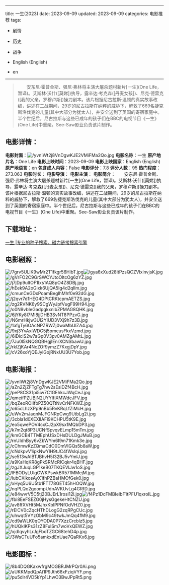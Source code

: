 
---
title: 一生(2023)
date: 2023-09-09
updated: 2023-09-09
categories: 电影推荐
tags:
- 剧情
- 历史
- 战争

- English (English)
- en
---


> 　　安东尼·霍普金斯、强尼·弗林将主演大屠杀题材新片[一生](One Life，暂译)。艾斯林·沃什([莫娣])执导，露辛达·考克森([丹麦女孩])、尼克·德雷克([我的父亲，罗穆卢斯])操刀剧本。该片根据尼古拉斯·温顿的真实故事改编，讲述在二战期间，29岁的尼古拉斯在纳粹的威胁下，解救了669名捷克斯洛伐克的儿童(其中大部分为犹太人)，并安全送到了英国的寄宿家庭中。半个世纪后，尼古拉斯与这些已成年的孩子们在BBC的电视节目《一生》(One Life)中重聚。See-Saw影业负责该片制作。

## **电影详情**：

**电影封面**：<img src="https://image.tmdb.org/t/p/w200/yvnIWt2j8VnDgwKJE2VMiFMa2Qo.jpg" alt="/yvnIWt2j8VnDgwKJE2VMiFMa2Qo.jpg" title="/yvnIWt2j8VnDgwKJE2VMiFMa2Qo.jpg">
**电影名称**：一生
**原产地片名**：One Life
**电影上映时间**：2023-09-09
**电影上映国家**：English (English)
**原产地语言**：en
**包含成人内容**：False
**电影评分**：7.8
**评分人数**：95
**热门程度**：273.063
**电影时长**：
**电影导演**：
**电影主演**：
**电影简介**：　　安东尼·霍普金斯、强尼·弗林将主演大屠杀题材新片[一生](One Life，暂译)。艾斯林·沃什([莫娣])执导，露辛达·考克森([丹麦女孩])、尼克·德雷克([我的父亲，罗穆卢斯])操刀剧本。该片根据尼古拉斯·温顿的真实故事改编，讲述在二战期间，29岁的尼古拉斯在纳粹的威胁下，解救了669名捷克斯洛伐克的儿童(其中大部分为犹太人)，并安全送到了英国的寄宿家庭中。半个世纪后，尼古拉斯与这些已成年的孩子们在BBC的电视节目《一生》(One Life)中重聚。See-Saw影业负责该片制作。

## **下载地址**：
[一生 |专业的种子搜索、磁力链接搜索引擎](https://movie.amd794.com:2083/?search=One%20Life&ordering=&mode=match_phrase&page_size=10&page=1)
 

## **电影剧照**：
<img src="https://image.tmdb.org/t/p/original/7grv5ULlK9wMr2T1fkgr56HlbT.jpg" alt="/7grv5ULlK9wMr2T1fkgr56HlbT.jpg" title="/7grv5ULlK9wMr2T1fkgr56HlbT.jpg"><img src="https://image.tmdb.org/t/p/original/gya6xXud28ltPzsQCZVlxlnvjsK.jpg" alt="/gya6xXud28ltPzsQCZVlxlnvjsK.jpg" title="/gya6xXud28ltPzsQCZVlxlnvjsK.jpg"><img src="https://image.tmdb.org/t/p/original/gVrFO2C9GrSWCYJtoOltcOg6zYZ.jpg" alt="/gVrFO2C9GrSWCYJtoOltcOg6zYZ.jpg" title="/gVrFO2C9GrSWCYJtoOltcOg6zYZ.jpg"><img src="https://image.tmdb.org/t/p/original/j7jDp9ultOF1Ixs1AQ8pO4Z8DBj.jpg" alt="/j7jDp9ultOF1Ixs1AQ8pO4Z8DBj.jpg" title="/j7jDp9ultOF1Ixs1AQ8pO4Z8DBj.jpg"><img src="https://image.tmdb.org/t/p/original/hEek9A2oGixk6UjQA5Ig4d2qIlm.jpg" alt="/hEek9A2oGixk6UjQA5Ig4d2qIlm.jpg" title="/hEek9A2oGixk6UjQA5Ig4d2qIlm.jpg"><img src="https://image.tmdb.org/t/p/original/cmunCeGDxPoamBeglhMhf0e92dG.jpg" alt="/cmunCeGDxPoamBeglhMhf0e92dG.jpg" title="/cmunCeGDxPoamBeglhMhf0e92dG.jpg"><img src="https://image.tmdb.org/t/p/original/j2qvr7d1HEG4DPtCRKtcpmAETZS.jpg" alt="/j2qvr7d1HEG4DPtCRKtcpmAETZS.jpg" title="/j2qvr7d1HEG4DPtCRKtcpmAETZS.jpg"><img src="https://image.tmdb.org/t/p/original/zg2RVNK6y9SCgWyJpfVugF99H94.jpg" alt="/zg2RVNK6y9SCgWyJpfVugF99H94.jpg" title="/zg2RVNK6y9SCgWyJpfVugF99H94.jpg"><img src="https://image.tmdb.org/t/p/original/o0N9vbIeGadpgkxnlbZPMAG8QHK.jpg" alt="/o0N9vbIeGadpgkxnlbZPMAG8QHK.jpg" title="/o0N9vbIeGadpgkxnlbZPMAG8QHK.jpg"><img src="https://image.tmdb.org/t/p/original/6jYKy8I7MI8jjDHB3SvNT8PPzvG.jpg" alt="/6jYKy8I7MI8jjDHB3SvNT8PPzvG.jpg" title="/6jYKy8I7MI8jjDHB3SvNT8PPzvG.jpg"><img src="https://image.tmdb.org/t/p/original/N6mrHkjw3Ul2YIUD3VXj9h7z3B.jpg" alt="/N6mrHkjw3Ul2YIUD3VXj9h7z3B.jpg" title="/N6mrHkjw3Ul2YIUD3VXj9h7z3B.jpg"><img src="https://image.tmdb.org/t/p/original/1afgTy6OAcNPZRWZj0wxMbUlZA4.jpg" alt="/1afgTy6OAcNPZRWZj0wxMbUlZA4.jpg" title="/1afgTy6OAcNPZRWZj0wxMbUlZA4.jpg"><img src="https://image.tmdb.org/t/p/original/9xj3YvAxiWDG5j5pmeusFkxVzmd.jpg" alt="/9xj3YvAxiWDG5j5pmeusFkxVzmd.jpg" title="/9xj3YvAxiWDG5j5pmeusFkxVzmd.jpg"><img src="https://image.tmdb.org/t/p/original/6iDiclS2w7aGp0V3pv0AMZgAMtL.jpg" alt="/6iDiclS2w7aGp0V3pv0AMZgAMtL.jpg" title="/6iDiclS2w7aGp0V3pv0AMZgAMtL.jpg"><img src="https://image.tmdb.org/t/p/original/7Ju0l5kNQGQBHgjIEnrXCNSbawU.jpg" alt="/7Ju0l5kNQGQBHgjIEnrXCNSbawU.jpg" title="/7Ju0l5kNQGQBHgjIEnrXCNSbawU.jpg"><img src="https://image.tmdb.org/t/p/original/rklZjKAr4NcZOf9ymzZ7KxgjDpY.jpg" alt="/rklZjKAr4NcZOf9ymzZ7KxgjDpY.jpg" title="/rklZjKAr4NcZOf9ymzZ7KxgjDpY.jpg"><img src="https://image.tmdb.org/t/p/original/cV26xoYjQEJylGojRNxUU3U7Yob.jpg" alt="/cV26xoYjQEJylGojRNxUU3U7Yob.jpg" title="/cV26xoYjQEJylGojRNxUU3U7Yob.jpg">

## **电影海报**：
<img src="https://image.tmdb.org/t/p/original/yvnIWt2j8VnDgwKJE2VMiFMa2Qo.jpg" alt="/yvnIWt2j8VnDgwKJE2VMiFMa2Qo.jpg" title="/yvnIWt2j8VnDgwKJE2VMiFMa2Qo.jpg"><img src="https://image.tmdb.org/t/p/original/aZn2ZjZFTgTg7hw2sEsiDZf4BcH.jpg" alt="/aZn2ZjZFTgTg7hw2sEsiDZf4BcH.jpg" title="/aZn2ZjZFTgTg7hw2sEsiDZf4BcH.jpg"><img src="https://image.tmdb.org/t/p/original/peP8CS31pi5iw7C1GEhkcJWqCeJ.jpg" alt="/peP8CS31pi5iw7C1GEhkcJWqCeJ.jpg" title="/peP8CS31pi5iw7C1GEhkcJWqCeJ.jpg"><img src="https://image.tmdb.org/t/p/original/qmeifPZUBjN2UYYlfiXMWdcJFV.jpg" alt="/qmeifPZUBjN2UYYlfiXMWdcJFV.jpg" title="/qmeifPZUBjN2UYYlfiXMWdcJFV.jpg"><img src="https://image.tmdb.org/t/p/original/bqZeoROIIfbPZ50QTtNvCrNFKWZ.jpg" alt="/bqZeoROIIfbPZ50QTtNvCrNFKWZ.jpg" title="/bqZeoROIIfbPZ50QTtNvCrNFKWZ.jpg"><img src="https://image.tmdb.org/t/p/original/o65cLhzXPp9nBb5RvKRqLfZiMcH.jpg" alt="/o65cLhzXPp9nBb5RvKRqLfZiMcH.jpg" title="/o65cLhzXPp9nBb5RvKRqLfZiMcH.jpg"><img src="https://image.tmdb.org/t/p/original/uWv2mJaqnMJFGNRpCwg9UtbLg2i.jpg" alt="/uWv2mJaqnMJFGNRpCwg9UtbLg2i.jpg" title="/uWv2mJaqnMJFGNRpCwg9UtbLg2i.jpg"><img src="https://image.tmdb.org/t/p/original/3cbla1d0XEXIlAFl9KCHPU5tK9E.jpg" alt="/3cbla1d0XEXIlAFl9KCHPU5tK9E.jpg" title="/3cbla1d0XEXIlAFl9KCHPU5tK9E.jpg"><img src="https://image.tmdb.org/t/p/original/eo5qwePOV4cxCJ2pX9sx1MQbDP3.jpg" alt="/eo5qwePOV4cxCJ2pX9sx1MQbDP3.jpg" title="/eo5qwePOV4cxCJ2pX9sx1MQbDP3.jpg"><img src="https://image.tmdb.org/t/p/original/k7m2qt8P3UCNfSpvqvELmp15mTm.jpg" alt="/k7m2qt8P3UCNfSpvqvELmp15mTm.jpg" title="/k7m2qt8P3UCNfSpvqvELmp15mTm.jpg"><img src="https://image.tmdb.org/t/p/original/kmGCB4TTMEphUSxDHsDULDgJMuB.jpg" alt="/kmGCB4TTMEphUSxDHsDULDgJMuB.jpg" title="/kmGCB4TTMEphUSxDHsDULDgJMuB.jpg"><img src="https://image.tmdb.org/t/p/original/rnUIdhByy6vZbWYm6I9m71Kmk3e.jpg" alt="/rnUIdhByy6vZbWYm6I9m71Kmk3e.jpg" title="/rnUIdhByy6vZbWYm6I9m71Kmk3e.jpg"><img src="https://image.tmdb.org/t/p/original/cChmwKzZQmaCdO0DmVIGQs5b8aW.jpg" alt="/cChmwKzZQmaCdO0DmVIGQs5b8aW.jpg" title="/cChmwKzZQmaCdO0DmVIGQs5b8aW.jpg"><img src="https://image.tmdb.org/t/p/original/cNdkpvV1ipkNwYlH9tJC4fWsIqi.jpg" alt="/cNdkpvV1ipkNwYlH9tJC4fWsIqi.jpg" title="/cNdkpvV1ipkNwYlH9tJC4fWsIqi.jpg"><img src="https://image.tmdb.org/t/p/original/se513wAIBTJBhvH5I32BJ5vYmlJ.jpg" alt="/se513wAIBTJBhvH5I32BJ5vYmlJ.jpg" title="/se513wAIBTJBhvH5I32BJ5vYmlJ.jpg"><img src="https://image.tmdb.org/t/p/original/a9KaHqKR8gPkSRMcRICqkr4qBHF.jpg" alt="/a9KaHqKR8gPkSRMcRICqkr4qBHF.jpg" title="/a9KaHqKR8gPkSRMcRICqkr4qBHF.jpg"><img src="https://image.tmdb.org/t/p/original/zgJXJuqLGP1keB07TKQEVlJw1oS.jpg" alt="/zgJXJuqLGP1keB07TKQEVlJw1oS.jpg" title="/zgJXJuqLGP1keB07TKQEVlJw1oS.jpg"><img src="https://image.tmdb.org/t/p/original/lFBODyLUlgGWKPswkBR57fMMejM.jpg" alt="/lFBODyLUlgGWKPswkBR57fMMejM.jpg" title="/lFBODyLUlgGWKPswkBR57fMMejM.jpg"><img src="https://image.tmdb.org/t/p/original/lubCXikosAyX1fhPZBaHMOfGek0.jpg" alt="/lubCXikosAyX1fhPZBaHMOfGek0.jpg" title="/lubCXikosAyX1fhPZBaHMOfGek0.jpg"><img src="https://image.tmdb.org/t/p/original/xHyq5U6U5tb1FTT78GET45hHOQW.jpg" alt="/xHyq5U6U5tb1FTT78GET45hHOQW.jpg" title="/xHyq5U6U5tb1FTT78GET45hHOQW.jpg"><img src="https://image.tmdb.org/t/p/original/nqPLQo2goompUdnAVKUvLg4GRfD.jpg" alt="/nqPLQo2goompUdnAVKUvLg4GRfD.jpg" title="/nqPLQo2goompUdnAVKUvLg4GRfD.jpg"><img src="https://image.tmdb.org/t/p/original/e84wvrV5C5tj20BJErL1rosl12l.jpg" alt="/e84wvrV5C5tj20BJErL1rosl12l.jpg" title="/e84wvrV5C5tj20BJErL1rosl12l.jpg"><img src="https://image.tmdb.org/t/p/original/f4Pz1DcFMBIelbF1tPFU1qxroIL.jpg" alt="/f4Pz1DcFMBIelbF1tPFU1qxroIL.jpg" title="/f4Pz1DcFMBIelbF1tPFU1qxroIL.jpg"><img src="https://image.tmdb.org/t/p/original/fbi8EeFSEZG0jHysGgekeHtCNZU.jpg" alt="/fbi8EeFSEZG0jHysGgekeHtCNZU.jpg" title="/fbi8EeFSEZG0jHysGgekeHtCNZU.jpg"><img src="https://image.tmdb.org/t/p/original/av8ffXVHt5MJhxKbIPPNfOdVHZ0.jpg" alt="/av8ffXVHt5MJhxKbIPPNfOdVHZ0.jpg" title="/av8ffXVHt5MJhxKbIPPNfOdVHZ0.jpg"><img src="https://image.tmdb.org/t/p/original/rElCV0cZqcHThDLogG2zqRPgCUc.jpg" alt="/rElCV0cZqcHThDLogG2zqRPgCUc.jpg" title="/rElCV0cZqcHThDLogG2zqRPgCUc.jpg"><img src="https://image.tmdb.org/t/p/original/uhwqt5VYzObM9c49twkJmQq4fM9.jpg" alt="/uhwqt5VYzObM9c49twkJmQq4fM9.jpg" title="/uhwqt5VYzObM9c49twkJmQq4fM9.jpg"><img src="https://image.tmdb.org/t/p/original/cd9aWLK0qOYODA0P7XzzCrcblz5.jpg" alt="/cd9aWLK0qOYODA0P7XzzCrcblz5.jpg" title="/cd9aWLK0qOYODA0P7XzzCrcblz5.jpg"><img src="https://image.tmdb.org/t/p/original/hUQkIKPs31zZ8FulSm7woVxQEWZ.jpg" alt="/hUQkIKPs31zZ8FulSm7woVxQEWZ.jpg" title="/hUQkIKPs31zZ8FulSm7woVxQEWZ.jpg"><img src="https://image.tmdb.org/t/p/original/xjdIqvyhLrJgFboTZGC68tehD4p.jpg" alt="/xjdIqvyhLrJgFboTZGC68tehD4p.jpg" title="/xjdIqvyhLrJgFboTZGC68tehD4p.jpg"><img src="https://image.tmdb.org/t/p/original/3WsCTuUFo5amkxdEnUae7QaRKx6.jpg" alt="/3WsCTuUFo5amkxdEnUae7QaRKx6.jpg" title="/3WsCTuUFo5amkxdEnUae7QaRKx6.jpg">

## **电影图标**：
<img src="https://image.tmdb.org/t/p/original/8b4DQGKaxwfrgMOGBRJMrPQr0Ai.png" alt="/8b4DQGKaxwfrgMOGBRJMrPQr0Ai.png" title="/8b4DQGKaxwfrgMOGBRJMrPQr0Ai.png"><img src="https://image.tmdb.org/t/p/original/aUKKMpdQpAt1P9Jth68xFziqVYF.png" alt="/aUKKMpdQpAt1P9Jth68xFziqVYF.png" title="/aUKKMpdQpAt1P9Jth68xFziqVYF.png"><img src="https://image.tmdb.org/t/p/original/pu5dlr4VD5kYp1LhwO3BwJPpRt5.png" alt="/pu5dlr4VD5kYp1LhwO3BwJPpRt5.png" title="/pu5dlr4VD5kYp1LhwO3BwJPpRt5.png">

